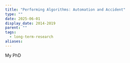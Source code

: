 ```yaml
---
title: "Performing Algorithms: Automation and Accident"
type: ""
date: 2025-06-01
display_date: 2014-2019
parent: ""
tags:
  - long-term-research
aliases:
---
```

My PhD
